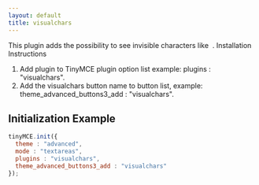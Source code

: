 ```yaml
---
layout: default
title: visualchars
---
```


This plugin adds the possibility to see invisible characters like &nbsp;. Installation Instructions

1.  Add plugin to TinyMCE plugin option list example: plugins : "visualchars".
2.  Add the visualchars button name to button list, example: theme_advanced_buttons3_add : "visualchars".

## Initialization Example

```js
tinyMCE.init({
  theme : "advanced",
  mode : "textareas",
  plugins : "visualchars",
  theme_advanced_buttons3_add : "visualchars"
});
```
